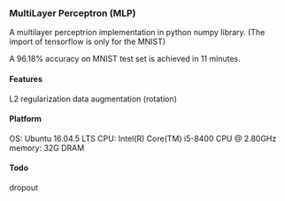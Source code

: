 ### MultiLayer Perceptron (MLP)
A multilayer perceptrion implementation in python numpy library.
(The import of tensorflow is only for the MNIST) 

A 96.18% accuracy on MNIST test set is achieved in 11 minutes.

#### Features
L2 regularization
data augmentation (rotation)

#### Platform
OS:	Ubuntu 16.04.5 LTS
CPU:	Intel(R) Core(TM) i5-8400 CPU @ 2.80GHz
memory:	32G DRAM

#### Todo
dropout
